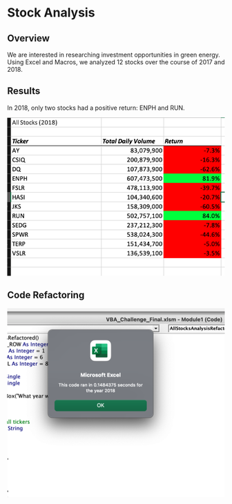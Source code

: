 # Stock Analysis

## Overview

We are interested in researching investment opportunities in green energy. Using Excel and Macros, we analyzed 12 stocks over the course of 2017 and 2018.

## Results

In 2018, only two stocks had a positive return: ENPH and RUN.

![2018 Stock Returns](Stocks_2018.png)

## Code Refactoring

![2018 Stock Returns Refactored](Resources/Stocks_Refactored_2018.png)
 

